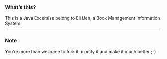 ### What’s this?
This is a Java Excersise belong to Eli Lien, a Book Management Information System.

---
### Note
You’re more than welcome to fork it, modify it and make it much better ;-)